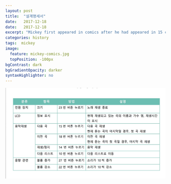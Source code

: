 ```yaml
---
layout: post
title:  "설계명세서"
date:   2017-12-18
date:   2017-12-18
excerpt: "Mickey first appeared in comics after he had appeared in 15 commercially successful animated shorts and was easily recognized by ..."
categories: history
tags:  mickey
image:
  feature: mickey-comics.jpg
  topPosition: -100px
bgContrast: dark
bgGradientOpacity: darker
syntaxHighlighter: no
---
```

![s.jpeg](https://github.com/hongtuna/hongtuna.github.io/blob/master/assets/images/hero/s.jpeg)
